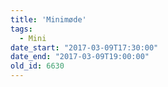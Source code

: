 ```yaml
---
title: 'Minimøde'
tags:
  - Mini
date_start: "2017-03-09T17:30:00"
date_end: "2017-03-09T19:00:00"
old_id: 6630
---
```

